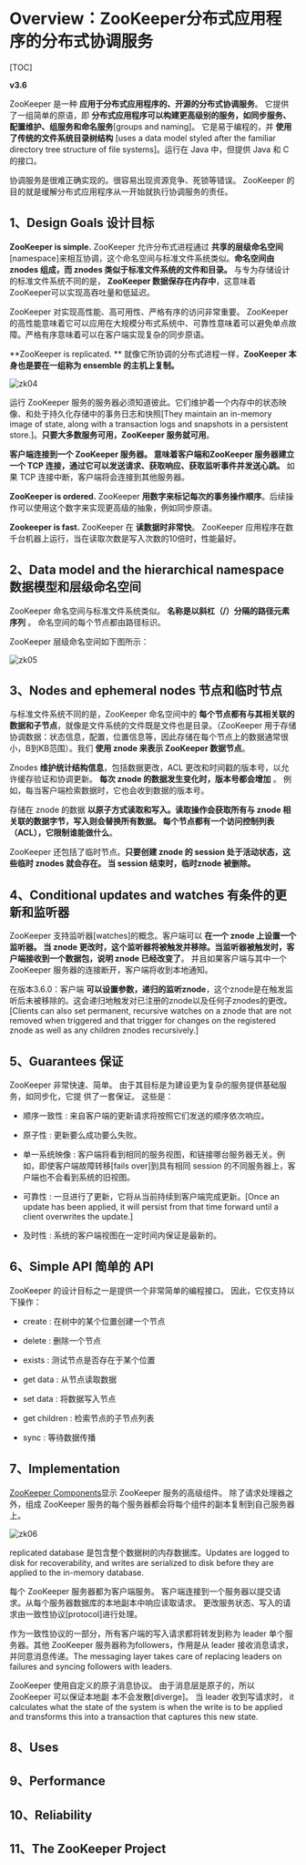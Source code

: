 # Overview：ZooKeeper分布式应用程序的分布式协调服务

[TOC]

**v3.6**

ZooKeeper 是一种 **应用于分布式应用程序的、开源的分布式协调服务**。 它提供了一组简单的原语，即 **分布式应用程序可以构建更高级别的服务，如同步服务、配置维护、组服务和命名服务**[groups and naming]。 它是易于编程的，并 **使用了传统的文件系统目录树结构** [uses a data model styled after the familiar directory tree structure of file systems]。运行在 Java 中，但提供 Java 和 C 的接口。

协调服务是很难正确实现的。很容易出现资源竞争、死锁等错误。 ZooKeeper 的目的就是缓解分布式应用程序从一开始就执行协调服务的责任。

## 1、Design Goals 设计目标

**ZooKeeper is simple.** ZooKeeper 允许分布式进程通过 **共享的层级命名空间**[namespace]来相互协调，这个命名空间与标准文件系统类似。**命名空间由 znodes 组成，而 znodes 类似于标准文件系统的文件和目录。** 与专为存储设计的标准文件系统不同的是， **ZooKeeper 数据保存在内存中**，这意味着 ZooKeeper可以实现高吞吐量和低延迟。

ZooKeeper 对实现高性能、高可用性、严格有序的访问非常重要。 ZooKeeper 的高性能意味着它可以应用在大规模分布式系统中、可靠性意味着可以避免单点故障。严格有序意味着可以在客户端实现复杂的同步原语。

**ZooKeeper is replicated. **  就像它所协调的分布式进程一样，**ZooKeeper 本身也是要在一组称为 ensemble 的主机上复制。**

![zk04](https://s1.ax1x.com/2020/06/27/NcQFLq.jpg)

运行 ZooKeeper 服务的服务器必须知道彼此。它们维护着一个内存中的状态映像、和处于持久化存储中的事务日志和快照[They maintain an in-memory image of state, along with a transaction logs and snapshots in a persistent store.]。**只要大多数服务可用，ZooKeeper 服务就可用**。

**客户端连接到一个 ZooKeeper 服务器。 意味着客户端和ZooKeeper 服务器建立一个 TCP 连接，通过它可以发送请求、获取响应、获取监听事件并发送心跳。** 如果 TCP 连接中断，客户端将会连接到其他服务器。

**ZooKeeper is ordered.**  ZooKeeper **用数字来标记每次的事务操作顺序**。后续操作可以使用这个数字来实现更高级的抽象，例如同步原语。

**Zookeeper is fast.** ZooKeeper 在 **读数据时非常快**。 ZooKeeper 应用程序在数千台机器上运行，当在读取次数是写入次数的10倍时，性能最好。

## 2、Data model and the hierarchical namespace 数据模型和层级命名空间

ZooKeeper 命名空间与标准文件系统类似。 **名称是以斜杠（/）分隔的路径元素序列** 。 命名空间的每个节点都由路径标识。

ZooKeeper 层级命名空间如下图所示：

![zk05](https://s1.ax1x.com/2020/06/27/NcQPQs.jpg)

## 3、Nodes and ephemeral nodes 节点和临时节点

与标准文件系统不同的是，ZooKeeper 命名空间中的 **每个节点都有与其相关联的数据和子节点**，就像是文件系统的文件既是文件也是目录。（ZooKeeper 用于存储协调数据：状态信息，配置，位置信息等，因此存储在每个节点上的数据通常很小，B到KB范围）。我们 **使用 znode 来表示 ZooKeeper 数据节点**。

Znodes **维护统计结构信息**，包括数据更改，ACL 更改和时间戳的版本号，以允许缓存验证和协调更新。 **每次 znode 的数据发生变化时，版本号都会增加** 。 例如，每当客户端检索数据时，它也会收到数据的版本号。

存储在 znode 的数据 **以原子方式读取和写入。读取操作会获取所有与 znode 相关联的数据字节，写入则会替换所有数据。 每个节点都有一个访问控制列表（ACL），它限制谁能做什么**。

ZooKeeper 还包括了临时节点。**只要创建 znode 的 session 处于活动状态，这些临时 znodes 就会存在。 当 session 结束时，临时znode 被删除。**

## 4、Conditional updates and watches 有条件的更新和监听器

ZooKeeper 支持监听器[watches]的概念。客户端可以 **在一个 znode 上设置一个监听器。 当 znode 更改时，这个监听器将被触发并移除。当监听器被触发时，客户端接收到一个数据包，说明 znode 已经改变了**。 并且如果客户端与其中一个 ZooKeeper 服务器的连接断开，客户端将收到本地通知。

在版本3.6.0：客户端 **可以设置参数，递归的监听znode**，这个znode是在触发监听后未被移除的。这会递归地触发对已注册的znode以及任何子znodes的更改。[Clients can also set permanent, recursive watches on a znode that are not removed when triggered and that trigger for changes on the registered znode as well as any children znodes recursively.]

## 5、Guarantees 保证

ZooKeeper 非常快速、简单。 由于其目标是为建设更为复杂的服务提供基础服务，如同步化，它提
供了一套保证。 这些是：

- 顺序一致性 : 来自客户端的更新请求将按照它们发送的顺序依次响应。

- 原子性 : 更新要么成功要么失败。

- 单一系统映像 : 客户端将看到相同的服务视图，和链接哪台服务器无关。例如，即使客户端故障转移[fails over]到具有相同 session 的不同服务器上，客户端也不会看到系统的旧视图。

- 可靠性 : 一旦进行了更新，它将从当前持续到客户端完成更新。[Once an update has been applied, it will persist from that time forward until a client overwrites the update.]

- 及时性 : 系统的客户端视图在一定时间内保证是最新的。

## 6、Simple API 简单的 API

ZooKeeper 的设计目标之一是提供一个非常简单的编程接口。 因此，它仅支持以下操作：

- create : 在树中的某个位置创建一个节点

- delete : 删除一个节点

- exists : 测试节点是否存在于某个位置

- get data : 从节点读取数据

- set data : 将数据写入节点

- get children : 检索节点的子节点列表

- sync : 等待数据传播

## 7、Implementation

[ZooKeeper Components](https://zookeeper.apache.org/doc/current/zookeeperOver.html#zkComponents)显示 ZooKeeper 服务的高级组件。 除了请求处理器之外，组成 ZooKeeper 服务的每个服务器都会将每个组件的副本复制到自己服务器上。

![zk06](https://s1.ax1x.com/2020/06/27/NcQpWQ.jpg)

replicated database 是包含整个数据树的内存数据库。Updates are logged to disk for recoverability, and writes are serialized to disk before they are applied to the in-memory database.

每个 ZooKeeper 服务器都为客户端服务。 客户端连接到一个服务器以提交请求。从每个服务器数据库的本地副本中响应读取请求。 更改服务状态、写入的请求由一致性协议[protocol]进行处理。

作为一致性协议的一部分，所有客户端的写入请求都将转发到称为 leader 单个服务器。其他 ZooKeeper 服务器称为followers，作用是从 leader 接收消息请求，并同意消息传递。The messaging layer takes care of replacing leaders on failures and syncing followers with leaders.

ZooKeeper 使用自定义的原子消息协议。 由于消息层是原子的，所以 ZooKeeper 可以保证本地副
本不会发散[diverge]。 当 leader 收到写请求时， it calculates what the state of the system is when the write is to be applied and transforms this into a transaction that captures this new state.

## 8、Uses

## 9、Performance

## 10、Reliability

## 11、The ZooKeeper Project
